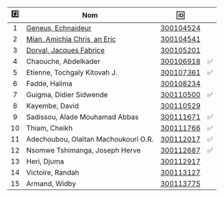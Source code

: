 

| :hash: | Nom                                                           | :id:                   |                    |
|:------:|---------------------------------------------------------------|------------------------|--------------------|
|  1     | [Geneus, Echnaideur](https://github.com/Echnaideurgeneus)     | [300104524](300104524) |                    | 
|  2     | [Mian, Amichia Chris an Eric](https://github.com/Romeomian)   | [300104541](300104541) |                    |  
|  3     | [Dorval, Jacques Fabrice](https://github.com/BgbgL13)         | [300105201](300105201) |                    |
|  4     | Chaouche, Abdelkader                 | [300106918](300106918) | :white_check_mark: |
|  5     | Etienne, Tochgaly Kitovah J.         | [300107361](300107361) | :white_check_mark: |
|  6     | Fadde, Halima                        | [300108234](300108234) |                    |
|  7     | Guigma, Didier Sidwende              | [300110500](300110500) | :white_check_mark: |
|  8     | Kayembe, David                       | [300110529](300110529) |                    |
|  9     | Sadissou, Alade Mouhamad Abbas       | [300111671](300111671) | :white_check_mark: |
| 10     | Thiam, Cheikh                        | [300111766](300111766) | :white_check_mark: |
| 11     | Adechoubou, Olaïtan Machoukouri O.R. | [300112017](300112017) | :white_check_mark: |
| 12     | Nsomwe Tshimanga, Joseph Herve       | [300112687](300112687) | :white_check_mark: |
| 13     | Heri, Djuma                          | [300112917](300112917) |                    |
| 14     | Victoire, Randah                     | [300113127](300113127) |                    |
| 15     | Armand, Widby                        | [300113775](300113775) |                    |
